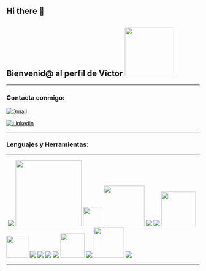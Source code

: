 ## Hi there 👋

## Bienvenid@ al perfil de Víctor  <img title="" src="file:///C:/Users/Victor/Downloads/perfil_linkedin.jpg" alt="" width="128" data-align="center">

---

### Contacta conmigo:

[![Gmail](https://www.vectorlogo.zone/logos/gmail/gmail-icon.svg)](mailto:delgadobatistavictor@gmail.com)

[![Linkedin](https://www.vectorlogo.zone/logos/linkedin/linkedin-icon.svg)](https://www.linkedin.com/in/victordelgadobatista/)

---

### Lenguajes y Herramientas:

---

<!--
**Vic-28/Vic-28** is a ✨ _special_ ✨ repository because its `README.md` (this file) appears on your GitHub profile.

Here are some ideas to get you started:

- 🔭 I’m currently working on ...
- 🌱 I’m currently learning ...
- 👯 I’m looking to collaborate on ...
- 🤔 I’m looking for help with ...
- 💬 Ask me about ...
- 📫 How to reach me: ...
- 😄 Pronouns: ...
- ⚡ Fun fact: ...
-->

 <img title="" src="https://www.vectorlogo.zone/logos/java/java-ar21.svg" alt=""> ![](https://www.vectorlogo.zone/logos/springio/springio-ar21.svg) <img src="https://www.vectorlogo.zone/logos/dotnet/dotnet-horizontal.svg" title="" alt="" width="172"> <img title="" src="https://upload.wikimedia.org/wikipedia/commons/thumb/6/6a/JavaScript-logo.png/600px-JavaScript-logo.png" alt="" width="50"> <img title="" src="https://www.vectorlogo.zone/logos/sass-lang/sass-lang-ar21.svg" alt="" width="106"> ![](https://www.vectorlogo.zone/logos/w3_html5/w3_html5-icon.svg) ![](https://www.vectorlogo.zone/logos/w3_css/w3_css-icon.svg) <img src="https://d7umqicpi7263.cloudfront.net/img/product/4361b5cc-a22a-4443-b597-a45020eafed1.com/129a714988887821f11b920c663942a6" title="" alt="" width="90"> <img title="" src="https://upload.wikimedia.org/wikipedia/commons/thumb/b/bd/Logo_C_sharp.svg/1200px-Logo_C_sharp.svg.png" alt="" width="57"> ![](https://www.vectorlogo.zone/logos/git-scm/git-scm-icon.svg) ![](https://www.vectorlogo.zone/logos/typescriptlang/typescriptlang-icon.svg) ![](https://www.vectorlogo.zone/logos/reactjs/reactjs-icon.svg) ![](https://www.vectorlogo.zone/logos/angular/angular-icon.svg) <img title="" src="https://cdn.iconscout.com/icon/free/png-256/free-mysql-logo-icon-download-in-svg-png-gif-file-formats--technology-social-media-company-brand-vol-5-pack-logos-icons-2945040.png?f=webp&w=256" alt="" width="63"> ![](https://www.vectorlogo.zone/logos/postgresql/postgresql-icon.svg) <img src="https://www.vectorlogo.zone/logos/docker/docker-official.svg" title="" alt="" width="79">  ![](https://www.vectorlogo.zone/logos/getpostman/getpostman-icon.svg)

---
